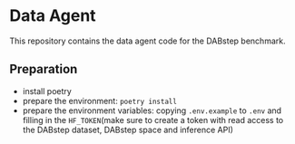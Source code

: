 # Data Agent

This repository contains the data agent code for the DABstep benchmark.

## Preparation

- install poetry
- prepare the environment: `poetry install`
- prepare the environment variables: copying `.env.example` to `.env` and filling in the `HF_TOKEN`(make sure to create a token with read access to the DABstep dataset, DABstep space and inference API)

